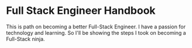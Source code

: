 # Full Stack Engineer Handbook
This is path on becoming a better Full-Stack Engineer. I have a passion for technology and learning. So I'll be showing the steps I took on becoming a Full-Stack ninja. 
